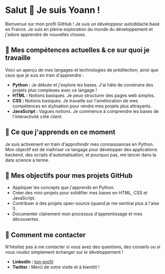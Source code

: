 # Salut 👋 Je suis Yoann !

Bienvenue sur mon profil GitHub ! Je suis un développeur autodidacte basé en France. Je suis en pleine exploration du monde du développement et j'adore apprendre de nouvelles choses.

## 🚀 Mes compétences actuelles & ce sur quoi je travaille

Voici un aperçu de mes langages et technologies de prédilection, ainsi que ceux que je suis en train d'apprendre :

* **Python :** Je débute et j'explore les bases. J'ai hâte de construire des projets plus complexes avec ce langage !
* **HTML :** Notions basiques. Je peux structurer des pages web simples.
* **CSS :** Notions basiques. Je travaille sur l'amélioration de mes compétences en stylisation pour rendre mes projets plus attrayants.
* **JavaScript :** Vagues notions. Je commence à comprendre les bases de l'interactivité côté client.

## 🌱 Ce que j'apprends en ce moment

Je suis activement en train d'approfondir mes connaissances en Python. Mon objectif est de maîtriser ce langage pour développer des applications backend, des scripts d'automatisation, et pourquoi pas, me lancer dans la data science à terme.

## 🎯 Mes objectifs pour mes projets GitHub

* Appliquer les concepts que j'apprends en Python.
* Créer des mini-projets pour solidifier mes bases en HTML, CSS et JavaScript.
* Contribuer à des projets open-source (quand je me sentirai plus à l'aise !).
* Documenter clairement mon processus d'apprentissage et mes découvertes.

## 💬 Comment me contacter

N'hésitez pas à me contacter si vous avez des questions, des conseils ou si vous voulez simplement échanger sur le développement !

* **LinkedIn :** [ton-profil](https://www.linkedin.com/in/yoann-baudrin-235302245/)
* **Twitter :** Merci de votre visite et à bientôt !
